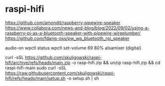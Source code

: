 # raspi-hifi

https://github.com/amondit/raspberry-pipewire-speaker
https://www.collabora.com/news-and-blog/blog/2022/09/02/using-a-raspberry-pi-as-a-bluetooth-speaker-with-pipewire-wireplumber/
https://github.com/fdanis-oss/pw_wp_bluetooth_rpi_speaker


audio-on
wpctl status
wpctl set-volume 69 80%
alsamixer (digital)


curl -sSL https://github.com/skuligowski/raspi-hifi/archive/refs/heads/main.zip -o rasp-hifi.zip && unzip rasp-hifi.zip && cd raspi-hifi-main 
sudo curl -sSL https://raw.githubusercontent.com/skuligowski/raspi-hifi/refs/heads/main/setup.sh -o setup.sh | sh